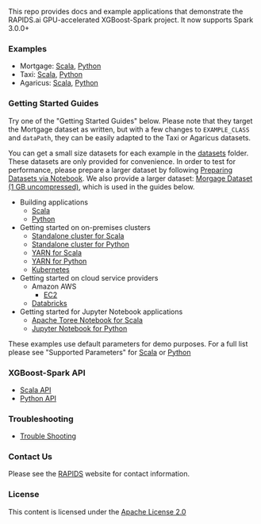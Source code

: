 This repo provides docs and example applications that demonstrate the RAPIDS.ai GPU-accelerated XGBoost-Spark project. It now supports Spark 3.0.0+

### Examples

- Mortgage: [Scala](/examples/apps/scala/src/main/scala/com/nvidia/spark/examples/mortgage), [Python](/examples/apps/python/com/nvidia/spark/examples/mortgage)
- Taxi: [Scala](/examples/apps/scala/src/main/scala/com/nvidia/spark/examples/taxi), [Python](/examples/apps/python/com/nvidia/spark/examples/taxi)
- Agaricus: [Scala](/examples/apps/scala/src/main/scala/com/nvidia/spark/examples/agaricus), [Python](/examples/apps/python/com/nvidia/spark/examples/agaricus)

### Getting Started Guides

Try one of the "Getting Started Guides" below. Please note that they target the Mortgage dataset as written, but with a few changes to `EXAMPLE_CLASS` and `dataPath`, they can be easily adapted to the Taxi or Agaricus datasets.

You can get a small size datasets for each example in the [datasets](/datasets) folder. These datasets are only provided for convenience. In order to test for performance, please prepare a larger dataset by following [Preparing Datasets via Notebook](/datasets/preparing_datasets.md). We also provide a larger dataset: [Morgage Dataset (1 GB uncompressed)](https://rapidsai-data.s3.us-east-2.amazonaws.com/spark/mortgage.zip), which is used in the guides below.

- Building applications
    - [Scala](/getting-started-guides/building-sample-apps/scala.md)
    - [Python](/getting-started-guides/building-sample-apps/python.md)
- Getting started on on-premises clusters
    - [Standalone cluster for Scala](/getting-started-guides/on-prem-cluster/standalone-scala.md)
    - [Standalone cluster for Python](/getting-started-guides/on-prem-cluster/standalone-python.md)
    - [YARN for Scala](/getting-started-guides/on-prem-cluster/yarn-scala.md)
    - [YARN for Python](/getting-started-guides/on-prem-cluster/yarn-python.md)
    - [Kubernetes](/getting-started-guides/on-prem-cluster/kubernetes.md)
- Getting started on cloud service providers
    - Amazon AWS
        - [EC2](/getting-started-guides/csp/aws/ec2.md)
    - [Databricks](/getting-started-guides/csp/databricks/databricks.md)
- Getting started for Jupyter Notebook applications
    - [Apache Toree Notebook for Scala](/getting-started-guides/notebook/toree.md)
    - [Jupyter Notebook for Python](/getting-started-guides/notebook/python-notebook.md)

These examples use default parameters for demo purposes. For a full list please see "Supported Parameters" for [Scala](/examples/app-parameters/supported_xgboost_parameters_scala.md) or [Python](/examples/app-parameters/supported_xgboost_parameters_python.md)

### XGBoost-Spark API

- [Scala API](/api-docs/scala.md)
- [Python API](/api-docs/python.md)

### Troubleshooting
- [Trouble Shooting](/trouble-shooting/trouble-shooting.md)

### Contact Us

Please see the [RAPIDS](https://rapids.ai/community.html) website for contact information.

### License

This content is licensed under the [Apache License 2.0](/LICENSE)
